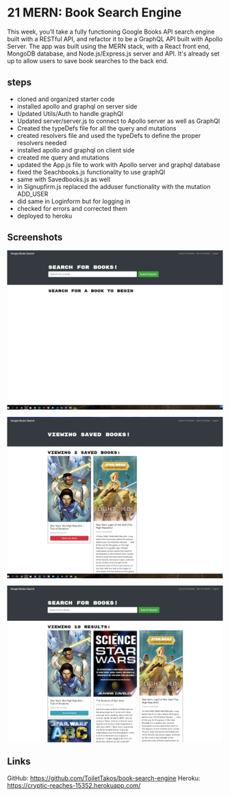# 21 MERN: Book Search Engine

This week, you’ll take a fully functioning Google Books API search engine built with a RESTful API, and refactor it to be a GraphQL API built with Apollo Server. 
The app was built using the MERN stack, with a React front end, MongoDB database, and Node.js/Express.js server and API. 
It's already set up to allow users to save book searches to the back end. 

## steps

* cloned and organized starter code
* installed apollo and graphql on server side
* Updated Utils/Auth to handle graphQl
* Updated server/server.js to connect to Apollo server as well as GraphQl
* Created the typeDefs file for all the query and mutations
* created resolvers file and used the typeDefs to define the proper resolvers needed
* installed apollo and graphql on client side
* created me query and mutations
* updated the App.js file to work with Apollo server and graphql database
* fixed the Seachbooks.js functionality to use graphQl
* same with Savedbooks.js as well
* in Signupfirm.js replaced the adduser functionality with the mutation ADD_USER
* did same in Loginform but for logging in
* checked for errors and corrected them
* deployed to heroku




## Screenshots

![Landing page of the website](./images/landing-page.png)

![Saved book paged display](./images/saved-books.png)

![Display when searching for a book.](./images/searched-books.png)

## Links

GitHub: https://github.com/ToiletTakos/book-search-engine
Heroku: https://cryptic-reaches-15352.herokuapp.com/
